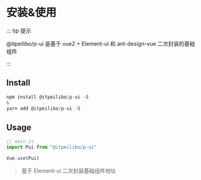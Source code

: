 # 安装&使用

::: tip 提示

@itpeilibo/p-ui 是基于 vue2 + Element-ui 和 ant-design-vue 二次封装的基础组件

:::

## Install

```js
npm install @itpeilibo/p-ui -S
&
yarn add @itpeilibo/p-ui -S
```

## Usage

```js
// main.js
import Pui from "@itpeilibo/p-ui"

Vue.use(Pui)
```

[//]: # (## [Vue3 基础组件码云地址]&#40;https://gitee.com/wocwin/t-ui-plus&#41;)

[//]: # (## [Vue3 基础组件GitHub地址]&#40;https://github.com/wocwin/t-ui-plus&#41;)

> 基于 Element-ui 二次封装基础组件地址
